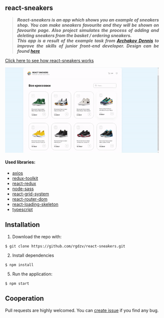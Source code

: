 ## react-sneakers

>***<p align="justify">React-sneakers is an app which shows you an example of sneakers shop. 
You can make sneakers favourite and they will be shown on favourite page. Also project simulates the process of adding and deleting sneakers from the basket / ordering sneakers.  
This app is a result of the example task from [Archakov Dennis](https://github.com/Archakov06) to improve the skills of junior front-end developer. Design can be found [here](https://www.figma.com/file/fw0toTyXMwM1y4WIe0YFrJ/React-Sneakers?node-id=60%3A1351)</p>***

[Click here to see how react-sneakers works](https://react-sneakers-2fed8.web.app)

![react-sneakers-gif](https://github.com/rgdzv/react-sneakers/raw/master/public/images/example.gif)

#### Used libraries:
- [axios](https://github.com/axios/axios)
- [redux-toolkit](https://redux-toolkit.js.org)
- [react-redux](https://react-redux.js.org)
- [node-sass](https://github.com/sass/node-sass)
- [react-grid-system](https://github.com/sealninja/react-grid-system)
- [react-router-dom](https://reactrouter.com)
- [react-loading-skeleton](https://github.com/dvtng/react-loading-skeleton)
- [typescript](https://www.typescriptlang.org)

## Installation

1. Download the repo with:
```
$ git clone https://github.com/rgdzv/react-sneakers.git
```
2. Install dependencies
```
$ npm install
```
5. Run the application:
```
$ npm start
```
## Cooperation

Pull requests are highly welcomed. You can [create issue](https://github.com/rgdzv/react-sneakers/issues) if you find any bug.
